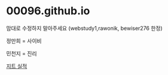 # 00096.github.io
맘대로 수정하지 말아주세요 (webstudy1,rawonik, bewiser276 한정)
  
정만희 = 사이비

민천지 = 진리

<a href = "http://jeet.kr/intro/performance/read.jsp?reqPageNo=1&scategory_fk=61&no=145">지트 실적</a>
